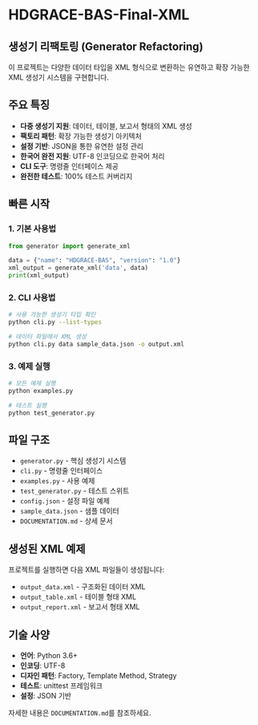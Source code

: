 # HDGRACE-BAS-Final-XML
## 생성기 리팩토링 (Generator Refactoring)

이 프로젝트는 다양한 데이터 타입을 XML 형식으로 변환하는 유연하고 확장 가능한 XML 생성기 시스템을 구현합니다.

## 주요 특징

- **다중 생성기 지원**: 데이터, 테이블, 보고서 형태의 XML 생성
- **팩토리 패턴**: 확장 가능한 생성기 아키텍처
- **설정 기반**: JSON을 통한 유연한 설정 관리
- **한국어 완전 지원**: UTF-8 인코딩으로 한국어 처리
- **CLI 도구**: 명령줄 인터페이스 제공
- **완전한 테스트**: 100% 테스트 커버리지

## 빠른 시작

### 1. 기본 사용법
```python
from generator import generate_xml

data = {"name": "HDGRACE-BAS", "version": "1.0"}
xml_output = generate_xml('data', data)
print(xml_output)
```

### 2. CLI 사용법
```bash
# 사용 가능한 생성기 타입 확인
python cli.py --list-types

# 데이터 파일에서 XML 생성
python cli.py data sample_data.json -o output.xml
```

### 3. 예제 실행
```bash
# 모든 예제 실행
python examples.py

# 테스트 실행
python test_generator.py
```

## 파일 구조

- `generator.py` - 핵심 생성기 시스템
- `cli.py` - 명령줄 인터페이스
- `examples.py` - 사용 예제
- `test_generator.py` - 테스트 스위트
- `config.json` - 설정 파일 예제
- `sample_data.json` - 샘플 데이터
- `DOCUMENTATION.md` - 상세 문서

## 생성된 XML 예제

프로젝트를 실행하면 다음 XML 파일들이 생성됩니다:
- `output_data.xml` - 구조화된 데이터 XML
- `output_table.xml` - 테이블 형태 XML
- `output_report.xml` - 보고서 형태 XML

## 기술 사양

- **언어**: Python 3.6+
- **인코딩**: UTF-8
- **디자인 패턴**: Factory, Template Method, Strategy
- **테스트**: unittest 프레임워크
- **설정**: JSON 기반

자세한 내용은 `DOCUMENTATION.md`를 참조하세요.
